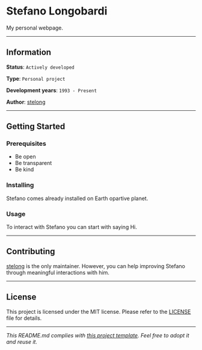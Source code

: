 # Stefano Longobardi

My personal webpage.

---
## Information

**Status**: `Actively developed`

**Type**: `Personal project`

**Development years**: `1993 - Present`

**Author**: [stelong](https://github.com/stelong)

---
## Getting Started

### Prerequisites

* Be open
* Be transparent
* Be kind

### Installing

Stefano comes already installed on Earth opartive planet.


### Usage

To interact with Stefano you can start with saying Hi.

---
## Contributing

[stelong](https://github.com/stelong) is the only maintainer. However, you can help improving Stefano through meaningful interactions with him.

---
## License

This project is licensed under the MIT license.
Please refer to the [LICENSE](LICENSE) file for details.

---
*This README.md complies with [this project template](
https://github.com/ShadowTemplate/project-template). Feel free to adopt it
and reuse it.*